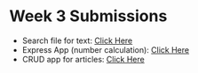 # Week 3 Submissions

- Search file for text: [Click Here](/week3/search/)
- Express App (number calculation): [Click Here](/week3/express/)
- CRUD app for articles: [Click Here](/week3/crud/)
